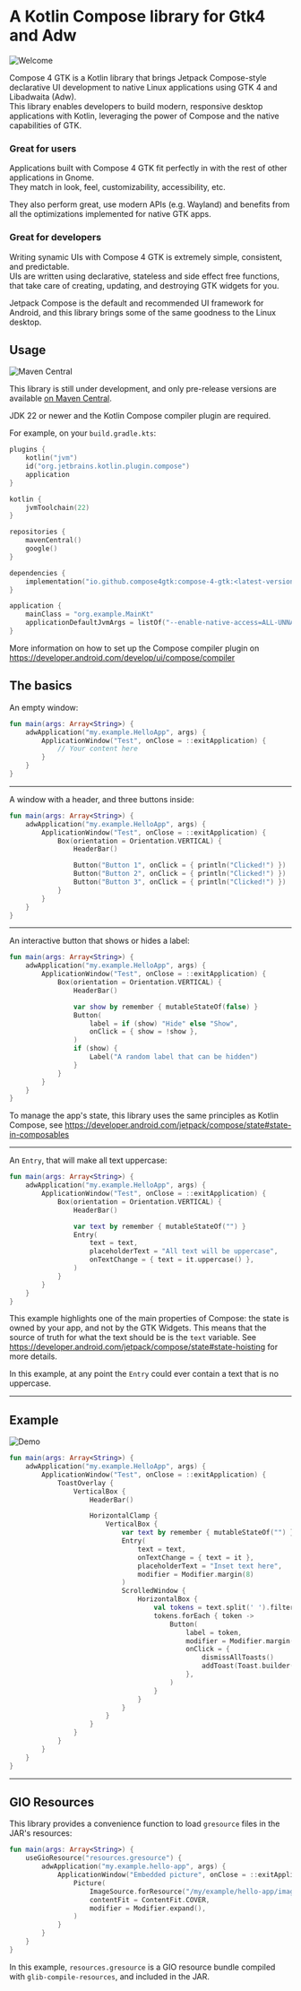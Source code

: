 # A Kotlin Compose library for Gtk4 and Adw

![Welcome](https://raw.githubusercontent.com/compose4gtk/compose-4-gtk/main/screenshots/welcome.png)

Compose 4 GTK is a Kotlin library that brings Jetpack Compose-style declarative UI development to native Linux applications using GTK 4 and Libadwaita (Adw).  
This library enables developers to build modern, responsive desktop applications with Kotlin, leveraging the power of Compose and the native capabilities of GTK.

### Great for users

Applications built with Compose 4 GTK fit perfectly in with the rest of other applications in Gnome.  
They match in look, feel, customizability, accessibility, etc.

They also perform great, use modern APIs (e.g. Wayland) and benefits from all the optimizations implemented for native GTK apps.

### Great for developers

Writing synamic UIs with Compose 4 GTK is extremely simple, consistent, and predictable.  
UIs are written using declarative, stateless and side effect free functions, that take care of creating, updating, and destroying GTK widgets for you.

Jetpack Compose is the default and recommended UI framework for Android, and this library brings some of the same goodness to the Linux desktop.

## Usage

![Maven Central](https://img.shields.io/maven-central/v/io.github.compose4gtk/compose-4-gtk.svg?label=Maven%20Central)

This library is still under development, and only pre-release versions are available [on Maven Central](https://central.sonatype.com/artifact/io.github.compose4gtk/compose-4-gtk).

JDK 22 or newer and the Kotlin Compose compiler plugin are required.

For example, on your `build.gradle.kts`:

```kotlin
plugins {
    kotlin("jvm")
    id("org.jetbrains.kotlin.plugin.compose")
    application
}

kotlin {
    jvmToolchain(22)
}

repositories {
    mavenCentral()
    google()
}

dependencies {
    implementation("io.github.compose4gtk:compose-4-gtk:<latest-version>")
}

application {
    mainClass = "org.example.MainKt"
    applicationDefaultJvmArgs = listOf("--enable-native-access=ALL-UNNAMED")
}
```

More information on how to set up the Compose compiler plugin on https://developer.android.com/develop/ui/compose/compiler

## The basics

An empty window:

```kotlin
fun main(args: Array<String>) {
    adwApplication("my.example.HelloApp", args) {
        ApplicationWindow("Test", onClose = ::exitApplication) {
            // Your content here
        }
    }
}
```

----

A window with a header, and three buttons inside:

```kotlin
fun main(args: Array<String>) {
    adwApplication("my.example.HelloApp", args) {
        ApplicationWindow("Test", onClose = ::exitApplication) {
            Box(orientation = Orientation.VERTICAL) {
                HeaderBar()

                Button("Button 1", onClick = { println("Clicked!") })
                Button("Button 2", onClick = { println("Clicked!") })
                Button("Button 3", onClick = { println("Clicked!") })
            }
        }
    }
}
```

----

An interactive button that shows or hides a label:

```kotlin
fun main(args: Array<String>) {
    adwApplication("my.example.HelloApp", args) {
        ApplicationWindow("Test", onClose = ::exitApplication) {
            Box(orientation = Orientation.VERTICAL) {
                HeaderBar()

                var show by remember { mutableStateOf(false) }
                Button(
                    label = if (show) "Hide" else "Show",
                    onClick = { show = !show },
                )
                if (show) {
                    Label("A random label that can be hidden")
                }
            }
        }
    }
}
```

To manage the app's state, this library uses the same principles as Kotlin Compose,
see https://developer.android.com/jetpack/compose/state#state-in-composables

----

An `Entry`, that will make all text uppercase:

```kotlin
fun main(args: Array<String>) {
    adwApplication("my.example.HelloApp", args) {
        ApplicationWindow("Test", onClose = ::exitApplication) {
            Box(orientation = Orientation.VERTICAL) {
                HeaderBar()

                var text by remember { mutableStateOf("") }
                Entry(
                    text = text,
                    placeholderText = "All text will be uppercase",
                    onTextChange = { text = it.uppercase() },
                )
            }
        }
    }
}
```

This example highlights one of the main properties of Compose:
the state is owned by your app, and not by the GTK Widgets.
This means that the source of truth for what the text should be is the `text` variable.
See https://developer.android.com/jetpack/compose/state#state-hoisting for more details.

In this example, at any point the `Entry` could ever contain a text that is no uppercase.

----

## Example

![Demo](https://raw.githubusercontent.com/compose4gtk/compose-4-gtk/main/screenshots/demo.gif)

```kotlin
fun main(args: Array<String>) {
    adwApplication("my.example.HelloApp", args) {
        ApplicationWindow("Test", onClose = ::exitApplication) {
            ToastOverlay {
                VerticalBox {
                    HeaderBar()

                    HorizontalClamp {
                        VerticalBox {
                            var text by remember { mutableStateOf("") }
                            Entry(
                                text = text,
                                onTextChange = { text = it },
                                placeholderText = "Inset text here",
                                modifier = Modifier.margin(8)
                            )
                            ScrolledWindow {
                                HorizontalBox {
                                    val tokens = text.split(' ').filter { it.isNotBlank() }
                                    tokens.forEach { token ->
                                        Button(
                                            label = token,
                                            modifier = Modifier.margin(8),
                                            onClick = {
                                                dismissAllToasts()
                                                addToast(Toast.builder().setTitle("Clicked on $token").build())
                                            },
                                        )
                                    }
                                }
                            }
                        }
                    }
                }
            }
        }
    }
}
```

----

## GIO Resources

This library provides a convenience function to load `gresource` files in the JAR's resources:

```kotlin
fun main(args: Array<String>) {
    useGioResource("resources.gresource") {
        adwApplication("my.example.hello-app", args) {
            ApplicationWindow("Embedded picture", onClose = ::exitApplication) {
                Picture(
                    ImageSource.forResource("/my/example/hello-app/images/lulu.jpg"),
                    contentFit = ContentFit.COVER,
                    modifier = Modifier.expand(),
                )
            }
        }
    }
}
```

In this example, `resources.gresource` is a GIO resource bundle compiled with `glib-compile-resources`, and included in
the JAR. 

